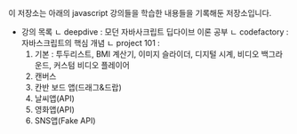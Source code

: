 이 저장소는 아래의 javascript 강의들을 학습한 내용들을 기록해둔 저장소입니다.

- 강의 목록
  ㄴ deepdive : 모던 자바사크립트 딥다이브 이론 공부
  ㄴ codefactory : 자바스크립트의 핵심 개념
  ㄴ project 101 :
    1) 기본 : 투두리스트, BMI 계산기, 이미지 슬라이더, 디지털 시계, 비디오 백그라운드, 커스텀 비디오 플레이어
    2) 캔버스
    3) 칸반 보드 앱(드래그&드랍)
    4) 날씨앱(API)
    5) 영화앱(API)
    6) SNS앱(Fake API)

